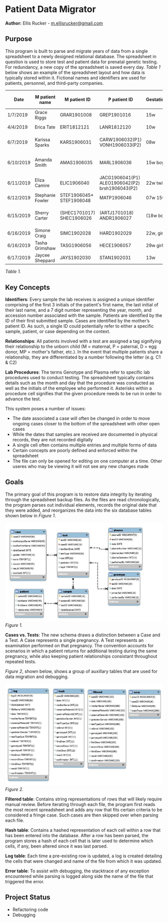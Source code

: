 # Patient Data Migrator
**Author:** Ellis Rucker - m.ellisrucker@gmail.com 

## Purpose
This program is built to parse and migrate years of data from a single spreadsheet to a newly designed
relational database. The spreadsheet in question is used to store test and patient data for prenatal
genetic testing. For redundancy, a new copy of the spreadsheet is saved every day. *Table 1* below shows an example of the spreadsheet layout and how data is typically stored within it. Fictional names and identifiers are used for patients, personnel, and third-party companies.

|Date     |M patient name  |M patient ID             |P patient ID                                   |Gestation/Gender  |test type/ cost     |Referral             |A Geno          |B Geno           |1st Draw          |2nd Draw                    |3rd Draw|4th Draw|5th Draw|Result              |Confirmation|
|---------|----------------|-------------------------|-----------------------------------------------|------------------|--------------------|---------------------|----------------|-----------------|------------------|----------------------------|--------|--------|--------|--------------------|------------|
|1/7/2019 |Grace Riggs     |GRAR1901008              |GREP1901016                                    |15w               |3wk, 950            |Binghamton DNA       |1/7 CM          |1/8 CM           |A/B-1/11 JD       |                            |        |        |        |match      |            |
|4/4/2019 |Erica Tate      | ERIT1812121             |LANR1812120                                    |10w               |3wk, 950            |EverGen              | 4/8 CM         |4/9 CM           |A-4/10 JD         |KATN1904033(23w) A/B-4/11 JD|        |        |        |mismatch            |            |
|6/7/2019 |Karissa Sparks  |KARS1906031              |CARW1906032(P1) VONH1906033(P2)                |08w               |early, 1650         |QuickTest Albuquerque|6/7 CM          |6/10 P2 CM       |A/B(p1)-6/12 JD   |                            |        |        |        |P1 match P2 mismatch|KARS1907033 |
|6/10/2019|Amanda Smith    |AMAS1906035              |MARL1906036                                    |15w boy/girl twins|3 wk, 950 1wk, 950  |Binghamton DNA       |*               |                 |                  |                            |        |        |        |                    |            |
|6/11/2019|Eliza Camire    |ELIC1906040              |JACG1906041(P1) ALEO1906042(P2) brsh1906043(P2)|22w twin girls    |1wk, 1250           |QuickTest Worcester  |6/11 CM         |*                |                  |                            |        |        |        |                    |            |
|6/12/2019|Stephanie Fowler|STEF1906045* STEF1906048 |MATP1906046                                    |07w 15w           |early, 1050         |Accurate Diagnostics |                |                 |thurs-mon *       |STEF1906048                 |        |        |        |                    |            |
|6/15/2019|Sherry Carter   |(SHEC1701017) SHEC1906026|(ARTJ1701018) ANDR1906027                      |(18w boy) 11w     |(1wk, 1250) 3wk, 950|Raleigh DNA          |(1/9 BW) 6/21 CM|(1/10 BW) 6/24 CM|(A/B-1/11 JD) A/B-|                            |        |        |        |(mismatch)          |            |
|6/16/2019|Simone Craig    |SIMC1902028              |HARD1902029                                    |22w, girl         |1wk, 1250           |EverGen              |6/16 CM         |2/7 CM           |A/B-2/11 JD       |                            |        |        |        |match               |            |
|6/16/2019|Tasha Grimshaw  |TASG1906056              |HECE1906057                                    |29w girl          |1wk, 1050           |Western Diagnostics  |*               |                 |                  |                            |        |        |        |                    |            |
|6/17/2019|Jaycee Sheppard |JAYS1902030              |STAN1902031                                    |13w               |1wk, 1050           |Kentucky Testing     |6/17 CM         |6/18 CM          |A/B-6/19 JD       |                            |        |        |        |match               |            |


*Table 1.*

## Key Concepts
**Identifiers**: Every sample the lab receives is assigned a unique identifier comprising of the first 3 initials of the patient's first name, the last initial of their last name, and a 7 digit number representing the year, month, and accession number associated with the sample. Patients are identified by the ID of their first submitted sample. Cases are identified by the mother’s patient ID. As such, a single ID could potentially refer to either a specific sample, patient, or case depending on the context.

**Relationships**: All patients involved with a test are assigned a tag signifying their relationship to the unborn child (M = maternal, P = paternal, D = egg donor, MP = mother's father, etc.). In the event that multiple patients share a relationship, they are differentiated by a number following the letter (e.g. C1 & C2)

**Lab Procedures**: The terms Genotype and Plasma refer to specific lab procedures used to conduct testing. The spreadsheet typically contains details such as the month and day that the procedure was conducted as well as the initials of the employee who performed it. Asterisks within a procedure cell signifies that the given procedure needs to be run in order to advance the test.


This system poses a number of issues:
* The date associated a case will often be changed in order to move ongoing cases closer to the
bottom of the spreadsheet with other open cases
* While the dates that samples are received are documented in physical records, they are not recorded digitally 
* A single cell often contains multiple entries and multiple forms of data
* Certain concepts are poorly defined and enforced within the spreadsheet
* The file can only be opened for editing on one computer at a time. Other useres who may be 
viewing it will not see any new changes made

## Goals
The primary goal of this program is to restore data integrity by iterating through the spreadsheet backup files. As the files are read chronologically, the program parses out individual elements, records the original date that they were added, and reorganizes the data  into the six database tables shown below in *Figure 1*. 

![Development Database 1](Media/Migration%20Database%20ERD.jpg)
*Figure 1.*


**Cases vs. Tests**: The new schema draws a distinction between a Case and a Test. A Case represents a single pregnancy. A Test represents an examination performed on that pregnancy. The convention accounts for scenarios in which a patient returns for additional testing during the same pregnancy, while also keeping patient relationships consistant throughout repeated tests.


*Figure 2*, shown below, shows a group of auxillary tables that are used for data migration and debugging.


![Development Database 2](Media/Test%20Database%20ERD.jpg)
*Figure 2.*


**Filtered table**: Contains string representations of rows that will likely require manual review. Before iterating through each file, the program first reads the most recent spreadsheet and adds any row that fits certain criteria to be considered a fringe case. Such cases are then skipped over when parsing each file.

**Hash table**: Contains a hashed representation of each cell within a row that has been entered into the database. After a row has been parsed, the program stores a hash of each cell that is later used to determine which cells, if any, been altered since it was last parsed.

**Log table**: Each time a pre-existing row is updated, a log is created detailing the cells that were changed and name of the file from which it was updated.

**Error table**: To assist with debugging, the stacktrace of any exception encountered while parsing is logged along side the name of the file that triggered the error.


## Project Status
* Refactoring code
* Debugging


